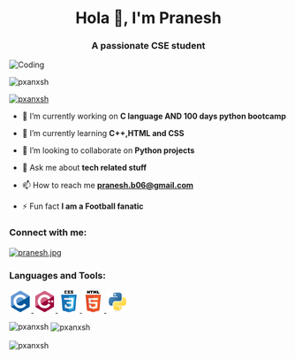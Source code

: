 <h1 align="center">Hola 👋, I'm Pranesh</h1>
<h3 align="center">A passionate CSE student</h3>
<img align="centre" alt="Coding" width="400" src="https://miro.medium.com/max/850/1*IRGHmiGsa16stedQvIaZfw.gif">

<p align="left"> <img src="https://komarev.com/ghpvc/?username=pxanxsh&label=Profile%20views&color=0e75b6&style=flat" alt="pxanxsh" /> </p>

<p align="left"> <a href="https://github.com/ryo-ma/github-profile-trophy"><img src="https://github-profile-trophy.vercel.app/?username=pxanxsh" alt="pxanxsh" /></a> </p>

- 🔭 I’m currently working on **C language AND 100 days python bootcamp**

- 🌱 I’m currently learning **C++,HTML and CSS**

- 👯 I’m looking to collaborate on **Python projects**

- 💬 Ask me about **tech related stuff**

- 📫 How to reach me **pranesh.b06@gmail.com**

- ⚡ Fun fact **I am a Football fanatic**

<h3 align="left">Connect with me:</h3>
<p align="left">
<a href="https://instagram.com/pranesh.jpg" target="blank"><img align="center" src="https://raw.githubusercontent.com/rahuldkjain/github-profile-readme-generator/master/src/images/icons/Social/instagram.svg" alt="pranesh.jpg" height="30" width="40" /></a>
</p>

<h3 align="left">Languages and Tools:</h3>
<p align="left"> <a href="https://www.cprogramming.com/" target="_blank" rel="noreferrer"> <img src="https://raw.githubusercontent.com/devicons/devicon/master/icons/c/c-original.svg" alt="c" width="40" height="40"/> </a> <a href="https://www.w3schools.com/cpp/" target="_blank" rel="noreferrer"> <img src="https://raw.githubusercontent.com/devicons/devicon/master/icons/cplusplus/cplusplus-original.svg" alt="cplusplus" width="40" height="40"/> </a> <a href="https://www.w3schools.com/css/" target="_blank" rel="noreferrer"> <img src="https://raw.githubusercontent.com/devicons/devicon/master/icons/css3/css3-original-wordmark.svg" alt="css3" width="40" height="40"/> </a> <a href="https://www.w3.org/html/" target="_blank" rel="noreferrer"> <img src="https://raw.githubusercontent.com/devicons/devicon/master/icons/html5/html5-original-wordmark.svg" alt="html5" width="40" height="40"/> </a> <a href="https://www.python.org" target="_blank" rel="noreferrer"> <img src="https://raw.githubusercontent.com/devicons/devicon/master/icons/python/python-original.svg" alt="python" width="40" height="40"/> </a> </p>

<p><img align="left" src="https://github-readme-stats.vercel.app/api/top-langs?username=pxanxsh&show_icons=true&locale=en&layout=compact" alt="pxanxsh" /></p>

<p>&nbsp;<img align="center" src="https://github-readme-stats.vercel.app/api?username=pxanxsh&show_icons=true&locale=en" alt="pxanxsh" /></p>

<p><img align="center" src="https://github-readme-streak-stats.herokuapp.com/?user=pxanxsh&" alt="pxanxsh" /></p>

